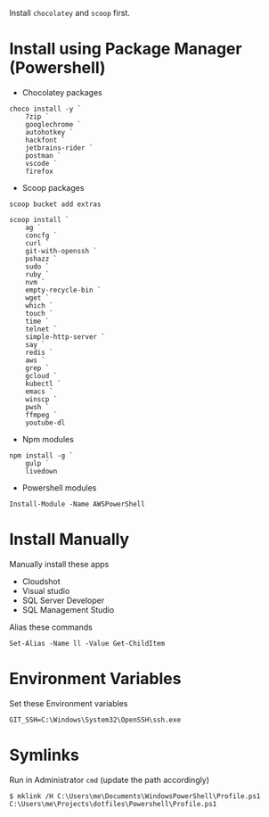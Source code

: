 Install `chocolatey` and `scoop` first.

# Install using Package Manager (Powershell)

* Chocolatey packages
```console
choco install -y `
    7zip `
    googlechrome `
    autohotkey `
    hackfont `
    jetbrains-rider `
    postman `
    vscode `
    firefox
```

* Scoop packages
```console
scoop bucket add extras

scoop install `
    ag `
    concfg `
    curl `
    git-with-openssh `
    pshazz `
    sudo `
    ruby `
    nvm `
    empty-recycle-bin `
    wget `
    which `
    touch `
    time `
    telnet `
    simple-http-server `
    say `
    redis `
    aws `
    grep `
    gcloud `
    kubectl `
    emacs `
    winscp `
    pwsh `
    ffmpeg `
    youtube-dl
```

* Npm modules
```
npm install -g `
    gulp `
    livedown
```

* Powershell modules
```
Install-Module -Name AWSPowerShell
```

# Install Manually

Manually install these apps
* Cloudshot
* Visual studio
* SQL Server Developer
* SQL Management Studio

Alias these commands

```console
Set-Alias -Name ll -Value Get-ChildItem
```

# Environment Variables

Set these Environment variables
```
GIT_SSH=C:\Windows\System32\OpenSSH\ssh.exe
```

# Symlinks

Run in Administrator `cmd` (update the path accordingly)
```
$ mklink /H C:\Users\me\Documents\WindowsPowerShell\Profile.ps1 C:\Users\me\Projects\dotfiles\Powershell\Profile.ps1
```
